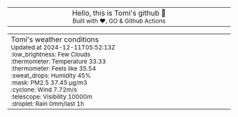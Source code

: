 
<div align="center">
<table>
<tbody>
<td align="center">
<img width="2000" height="0"><br>
Hello, this is Tomi's github 👋<br>
<sup>Built with ❤️, GO & Github Actions</sup><br>
<img width="2000" height="0">
</td>
</tbody>
</table>
</div>
<table>
<tbody>
<td align="left">
<img width="2000" height="0"><br>
Tomi's weather conditions<br>
<sup>Updated at 2024-12-11T05:52:13Z</sup><br>
<sup>:low_brightness: Few Clouds</sup><br>
<sup>:thermometer: Temperature 33.33 </sup><br>
<sup>:thermometer: Feels like 35.54</sup><br>
<sup>:sweat_drops: Humidity 45%</sup><br>
<sup>:mask: PM2.5 37.45 μg/m3</sup><br>
<sup>:cyclone: Wind 7.72m/s </sup><br>
<sup>:telescope: Visibility 10000m </sup><br>
<sup>:droplet: Rain 0mm/last 1h </sup><br>
<img width="2000" height="0">
</td>
<td align="left">
<img width="2000" height="0"><br>
<br>
<img width="2000" height="0">
</td>
</tbody>
</table>
</div>
    